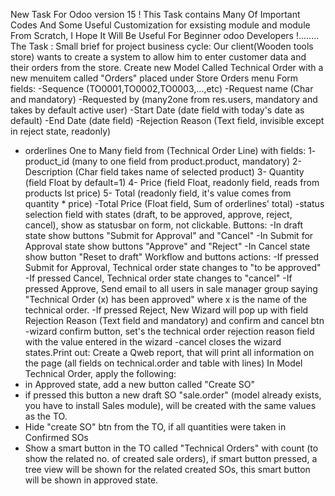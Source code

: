 New Task For Odoo version 15 ! 
This Task contains Many Of Important Codes And Some Useful Customization for exsisting module and module From Scratch, 
I Hope It Will Be Useful For Beginner odoo Developers !........
The Task :
Small brief for project business cycle:
Our client(Wooden tools store) wants to create a system to allow him to enter
customer data and their orders from the store.
Create new Model Called Technical Order with a new menuitem called "Orders"
placed under Store Orders menu
Form fields:
-Sequence (TO0001,TO0002,TO0003,...,etc)
-Request name (Char and mandatory)
-Requested by (many2one from res.users, mandatory and takes by default active
user)
-Start Date (date field with today's date as default)
-End Date (date field)
-Rejection Reason (Text field, invisible except in reject state, readonly)
- orderlines One to Many field from (Technical Order Line) with fields:
1- product_id (many to one field from product.product, mandatory)
2- Description (Char field takes name of selected product)
3- Quantity (field Float by default=1)
4- Price (field Float, readonly field, reads from products lst price)
5- Total (readonly field, it's value comes from quantity * price)
-Total Price (Float field, Sum of orderlines' total)
-status selection field with states (draft, to be approved, approve, reject, cancel),
show as statusbar on form, not clickable.
Buttons:
-In draft state show buttons "Submit for Approval" and "Cancel"
-In Submit for Approval state show buttons "Approve" and "Reject"
-In Cancel state show button "Reset to draft"
Workflow and buttons actions:
-If pressed Submit for Approval, Technical order state changes to "to be approved"
-If pressed Cancel, Technical order state changes to "cancel"
-If pressed Approve, Send email to all users in sale manager group saying
"Technical Order (x) has been approved" where x is the name of the technical order.
-If pressed Reject, New Wizard will pop up with field Rejection Reason (Text field
and mandatory) and confirm and cancel btn
-wizard confirm button, set's the technical order rejection reason field with the value
entered in the wizard
-cancel closes the wizard states.Print out:
Create a Qweb report, that will print all information on the page (all fields on
technical.order and table with lines)
In Model Technical Order, apply the following:
- in Approved state, add a new button called "Create SO"
- if pressed this button a new draft SO "sale.order" (model already exists, you have
to install Sales module), will be created with the same values as the TO.
- Hide "create SO" btn from the TO, if all quantities were taken in Confirmed SOs
- Show a smart button in the TO called "Technical Orders" with count (to show the
related no. of created sale orders), if smart button pressed, a tree view will be shown
for the related created SOs, this smart button will be shown in approved state.
